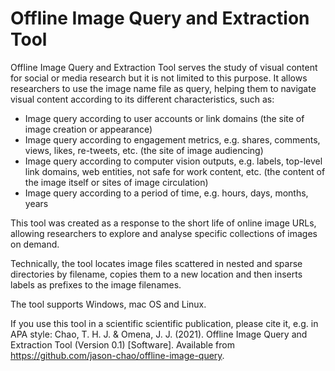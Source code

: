 # Offline Image Query and Extraction Tool

Offline Image Query and Extraction Tool serves the study of visual content for social or media research but it is not limited to this purpose. It allows researchers to use the image name file as query, helping them to navigate visual content according to its different characteristics, such as:

* Image query according to user accounts or link domains (the site of image creation or appearance) 
* Image query according to engagement metrics, e.g. shares, comments, views, likes, re-tweets, etc. (the site of image audiencing)
* Image query according to computer vision outputs, e.g. labels, top-level link domains, web entities, not safe for work content, etc. (the content of the image itself or sites of image circulation)
* Image query according to a period of time, e.g. hours, days, months, years

This tool was created as a response to the short life of online image URLs, allowing researchers to explore and analyse specific collections of images on demand. 

Technically, the tool locates image files scattered in nested and sparse directories by filename, copies them to a new location and then inserts labels as prefixes to the image filenames.

The tool supports Windows, mac OS and Linux.

If you use this tool in a scientific scientific publication, please cite it, e.g. in APA style: Chao, T. H. J. & Omena, J. J.  (2021).  Offline Image Query and Extraction Tool (Version 0.1) [Software]. Available from https://github.com/jason-chao/offline-image-query.

